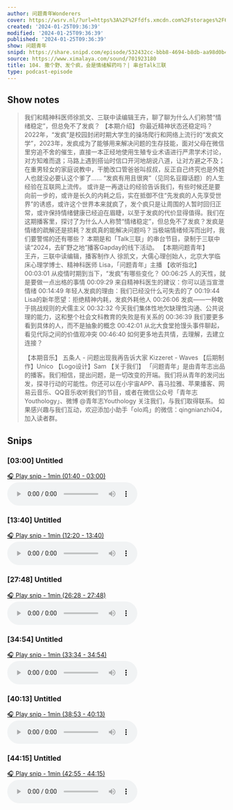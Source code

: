 ```yaml
---
author: 问题青年Wonderers
cover: https://wsrv.nl/?url=https%3A%2F%2Ffdfs.xmcdn.com%2Fstorages%2F60e6-audiofreehighqps%2FB7%2F35%2FGMCoOSII9_k4AAGNyAJn07Rg.jpeg&w=200&h=200
created: '2024-01-25T09:36:39'
modified: '2024-01-25T09:36:39'
published: '2024-01-25T09:36:39'
show: 问题青年
snipd: https://share.snipd.com/episode/532432cc-bbb8-4694-b8db-aa98d0b470e7
source: https://www.ximalaya.com/sound/701923180
title: 104. 撒个野、发个疯，会是情绪解药吗？| 串台Talk三联
type: podcast-episode
---
```



## Show notes
> 我们和精神科医师徐凯文、三联中读编辑王卉，聊了聊为什么人们称赞“情绪稳定”，但总免不了发疯？ 
> 【本期介绍】 
> 你最近精神状态还稳定吗？ 
> 2022年，“发疯”是校园封闭时期大学生的操场爬行和网络上流行的“发疯文学”，2023年，发疯成为了能够用来解决问题的生存技能，面对父母在微信里穷追不舍的催生，直接一本正经地使用生殖专业术语进行严肃学术讨论，对方知难而退；马路上遇到搭讪时信口开河地胡说八道，让对方避之不及；在重男轻女的家庭说教中，干脆改口管爸爸叫叔叔，反正自己终究也是外姓人也就没必要认这个爹了...... “发疯有用且很爽”（见同名豆瓣话题）的人生经验在互联网上流传。 
> 或许是一再退让的经验告诉我们，有些时候还是要向前一步的，或许是长久的内耗之后，实在抵御不住“先发疯的人先享受世界”的诱惑，或许这个世界本来就疯了，发个疯只是让周围的人暂时回归正常，或许保持情绪健康已经迫在眉睫，以至于发疯的代价显得值得。我们在这期播客里，探讨了为什么人人称赞“情绪稳定”，但总免不了发疯？发疯是情绪的疏解还是损耗？发疯真的能解决问题吗？当极端情绪倾泻而出时，我们要警惕的还有哪些？ 
> 本期是和「Talk三联」的串台节目，录制于三联中读“2024，去旷野之地”播客Gapday的线下活动。 
> 【本期问题青年】  
> 王卉，三联中读编辑，播客制作人 
> 徐凯文，大儒心理创始人，北京大学临床心理学博士、精神科医师 
> Lisa，「问题青年」主播 
> 【收听指北】 
> 00:03:01 从疫情时期到当下，“发疯”有哪些变化？ 
> 00:06:25 人的天性，就是要做一点出格的事情 
> 00:09:29 来自精神科医生的建议：你可以适当宣泄情绪 
> 00:14:49 年轻人发疯的理由：我们已经没什么可失去的了 
> 00:19:44 Lisa的新年愿望：拒绝精神内耗，发疯外耗他人 
> 00:26:06 发疯——一种敢于挑战规则的犬儒主义 
> 00:32:32 今天我们集体性地欠缺理性沟通、公共说理的能力，这和整个社会文科教育的失败是有关系的 
> 00:36:39 我们要更多看到具体的人，而不是抽象的概念 
> 00:42:01 从北大食堂抢馒头事件聊起，看见代际之间的价值观冲突 
> 00:46:40 如何更多地去共情，去理解，去建立连接？ 
> 
> 【本期音乐】 
> 五条人 - 问题出现我再告诉大家 
> Kizzeret - Waves 
> 【后期制作】Unico 
> 【Logo设计】Sam 
> 【关于我们】 
> 「问题青年」是由青年志出品的播客。我们相信，提出问题，是一切改变的开端。我们将从青年的发问出发，探寻行动的可能性。你还可以在小宇宙APP、喜马拉雅、苹果播客、网易云音乐、QQ音乐收听我们的节目，或者在微信公众号「青年志Youthology」、微博 @青年志Youthology 关注我们，与我们取得联系。 
> 如果感兴趣与我们互动，欢迎添加小助手「olo鸡」的微信：qingnianzhi04，加入读者群。

## Snips
### [03:00] Untitled
[🎧 Play snip - 1min️ (01:40 - 03:00)](https://share.snipd.com/snip/565c0853-3add-44de-9a3e-06f61ae1e775)
<audio controls> <source src="https://jt.ximalaya.com//GKwRIaIJh5YOAa69ZQKf8Esg-aacv2-48K.m4a?channel=rss&album_id=47129647&track_id=701923180&uid=286992270&jt=https://aod.cos.tx.xmcdn.com/storages/363b-audiofreehighqps/2A/CF/GKwRIaIJh5YOAa69ZQKf8Esg-aacv2-48K.m4a#t=01:40,03:00"> </audio>
### [13:40] Untitled
[🎧 Play snip - 1min️ (12:20 - 13:40)](https://share.snipd.com/snip/30fe1d3e-55ce-4513-9cfa-b29cdc1670cd)
<audio controls> <source src="https://jt.ximalaya.com//GKwRIaIJh5YOAa69ZQKf8Esg-aacv2-48K.m4a?channel=rss&album_id=47129647&track_id=701923180&uid=286992270&jt=https://aod.cos.tx.xmcdn.com/storages/363b-audiofreehighqps/2A/CF/GKwRIaIJh5YOAa69ZQKf8Esg-aacv2-48K.m4a#t=12:20,13:40"> </audio>
### [27:48] Untitled
[🎧 Play snip - 1min️ (26:28 - 27:48)](https://share.snipd.com/snip/5603e840-89a3-43b4-9186-31fe8452361d)
<audio controls> <source src="https://jt.ximalaya.com//GKwRIaIJh5YOAa69ZQKf8Esg-aacv2-48K.m4a?channel=rss&album_id=47129647&track_id=701923180&uid=286992270&jt=https://aod.cos.tx.xmcdn.com/storages/363b-audiofreehighqps/2A/CF/GKwRIaIJh5YOAa69ZQKf8Esg-aacv2-48K.m4a#t=26:28,27:48"> </audio>
### [34:54] Untitled
[🎧 Play snip - 1min️ (33:34 - 34:54)](https://share.snipd.com/snip/1e3be384-cd49-4b8a-b097-6723584714a7)
<audio controls> <source src="https://jt.ximalaya.com//GKwRIaIJh5YOAa69ZQKf8Esg-aacv2-48K.m4a?channel=rss&album_id=47129647&track_id=701923180&uid=286992270&jt=https://aod.cos.tx.xmcdn.com/storages/363b-audiofreehighqps/2A/CF/GKwRIaIJh5YOAa69ZQKf8Esg-aacv2-48K.m4a#t=33:34,34:54"> </audio>
### [40:13] Untitled
[🎧 Play snip - 1min️ (38:53 - 40:13)](https://share.snipd.com/snip/865542b5-8723-40f0-8076-f8d3a55c7402)
<audio controls> <source src="https://jt.ximalaya.com//GKwRIaIJh5YOAa69ZQKf8Esg-aacv2-48K.m4a?channel=rss&album_id=47129647&track_id=701923180&uid=286992270&jt=https://aod.cos.tx.xmcdn.com/storages/363b-audiofreehighqps/2A/CF/GKwRIaIJh5YOAa69ZQKf8Esg-aacv2-48K.m4a#t=38:53,40:13"> </audio>
### [44:15] Untitled
[🎧 Play snip - 1min️ (42:55 - 44:15)](https://share.snipd.com/snip/efaef13e-2ab7-4872-ae78-01789e61667c)
<audio controls> <source src="https://jt.ximalaya.com//GKwRIaIJh5YOAa69ZQKf8Esg-aacv2-48K.m4a?channel=rss&album_id=47129647&track_id=701923180&uid=286992270&jt=https://aod.cos.tx.xmcdn.com/storages/363b-audiofreehighqps/2A/CF/GKwRIaIJh5YOAa69ZQKf8Esg-aacv2-48K.m4a#t=42:55,44:15"> </audio>
